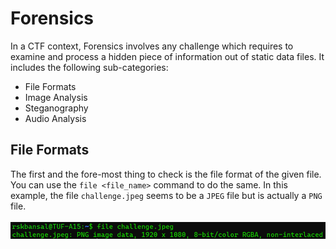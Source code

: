 # Forensics
In a CTF context, Forensics involves any challenge which requires to examine and process a hidden piece of information out of static data files. It includes the following sub-categories:
- File Formats
- Image Analysis
- Steganography
- Audio Analysis

## File Formats
The first and the fore-most thing to check is the file format of the given file. You can use the `file <file_name>` command to do the same. In this example, the file `challenge.jpeg` seems to be a `JPEG` file but is actually a `PNG` file.<br><br>
![](assets/img/file.png)